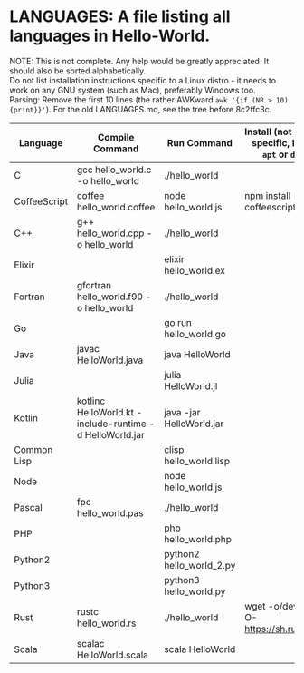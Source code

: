 # LANGUAGES: A file listing all languages in Hello-World.
NOTE: This is not complete. Any help would be greatly appreciated. It should
also be sorted alphabetically.  
Do not list installation instructions specific to a Linux distro - it needs
to work on any GNU system (such as Mac), preferably Windows too.  
Parsing: Remove the first 10 lines (the rather AWKward `awk '{if (NR > 10) {print}}'`).
For the old LANGUAGES.md, see the tree before 8c2ffc3c.

|Language|Compile Command|Run Command|Install (not distro-specific, i.e. no `apt` or `dnf`)|
|-|-|-|-|
|C|gcc hello_world.c -o hello_world|./hello_world||
|CoffeeScript|coffee hello_world.coffee|node hello_world.js|npm install -g coffeescript|
|C++|g++ hello_world.cpp -o hello_world|./hello_world||
|Elixir||elixir hello_world.ex||
|Fortran|gfortran hello_world.f90 -o hello_world|./hello_world||
|Go||go run hello_world.go||
|Java|javac HelloWorld.java|java HelloWorld||
|Julia||julia HelloWorld.jl||
|Kotlin|kotlinc HelloWorld.kt -include-runtime -d HelloWorld.jar|java -jar HelloWorld.jar||
|Common Lisp||clisp hello_world.lisp||
|Node||node hello_world.js||
|Pascal|fpc hello_world.pas|./hello_world||
|PHP||php hello_world.php||
|Python2||python2 hello_world_2.py||
|Python3||python3 hello_world.py||
|Rust|rustc hello_world.rs|./hello_world|wget -o/dev/null -O- https://sh.rustup.rs | sh|
|Scala|scalac HelloWorld.scala|scala HelloWorld||

